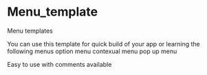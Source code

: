 # Menu_template
Menu templates

You can use this template for quick build of your app or learning the following menus
option menu
contexual menu
pop up menu

Easy to use with comments available
